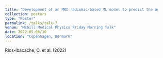 ```yaml
---
title: "Development of an MRI radiomic-based ML model to predict the aggressiveness of prostate cancer"
collection: posters
type: "Poster"
permalink: /talks/talk-7
venue: "McGill Medical Physics Friday Morning Talk"
date: 2022-05-06/10
location: "Copenhagen, Denmark"
---
```


Rios-Ibacache, O. et al. (2022) 
